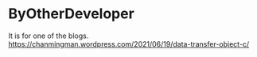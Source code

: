 # ByOtherDeveloper

It is for one of the blogs.
https://chanmingman.wordpress.com/2021/06/19/data-transfer-object-c/
